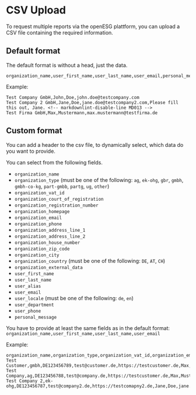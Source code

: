 # CSV Upload

To request multiple reports via the openESG plattform, you can upload a CSV file
containing the required information.

## Default format

The default format is without a head, just the data.

```csv
organization_name,user_first_name,user_last_name,user_email,personal_message
```

Example:

```csv
Test Company GmbH,John,Doe,john.doe@testcompany.com
Test Company 2 GmbH,Jane,Doe,jane.doe@testcompany2.com,Please fill this out, Jane. <!-- markdownlint-disable-line MD013 -->
Test Firma GmbH,Max,Mustermann,max.mustermann@testfirma.de
```

## Custom format

You can add a header to the csv file, to dynamically select, which data do you
want to provide.

You can select from the following fields.

* `organization_name`
* `organization_type` (must be one of the following: `ag`, `ek-ohg`, `gbr`, `gmbh`, `gmbh-co-kg`, `part-gmbb`, `partg`, `ug`, `other`) <!-- markdownlint-disable-line MD013 -->
* `organization_vat_id`
* `organization_court_of_registration`
* `organization_registration_number`
* `organization_homepage`
* `organization_email`
* `organization_phone`
* `organization_address_line_1`
* `organization_address_line_2`
* `organization_house_number`
* `organization_zip_code`
* `organization_city`
* `organization_country` (must be one of the following: `DE`, `AT`, `CH`)
* `organization_external_data`
* `user_first_name`
* `user_last_name`
* `user_alias`
* `user_email`
* `user_locale` (must be one of the following: `de`, `en`)
* `user_department`
* `user_phone`
* `personal_message`

You have to provide at least the same fields as in the default format:
`organization_name,user_first_name,user_last_name,user_email`

Example:

```csv
organization_name,organization_type,organization_vat_id,organization_email,organization_homepage,user_first_name,user_last_name,user_email
Test Customer,gmbh,DE123456789,test@customer.de,https://testcustomer.de,Max,Mustermann,max.mustermann@testcustomer.de
Test Company,ag,DE123456788,test@company.de,https://testcustomer.de,Max,Mustermann,max.mustermann@testcustomer.de
Test Company 2,ek-ohg,DE123456787,test@company2.de,https://testcomapny2.de,Jane,Doe,jane.doe@testcompany2.de
```
